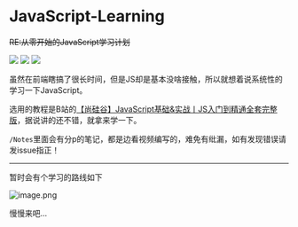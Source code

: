# JavaScript-Learning

~~RE:从零开始的JavaScript学习计划~~

<img src="https://img.shields.io/github/last-commit/kirakiseki/JavaScript-Learning?style=flat-square"/> <img src="https://img.shields.io/github/license/kirakiseki/JavaScript-Learning?style=flat-square"/>  <img src="https://img.shields.io/badge/Written_by-Ishirai-FFAE00.svg?style=flat-square"/>

虽然在前端瞎搞了很长时间，但是JS却是基本没啥接触，所以就想着说系统性的学习一下JavaScript。

选用的教程是B站的[【尚硅谷】JavaScript基础&实战丨JS入门到精通全套完整版](https://www.bilibili.com/video/BV1YW411T7GX)，据说讲的还不错，就拿来学一下。

`/Notes`里面会有分p的笔记，都是边看视频编写的，难免有纰漏，如有发现错误请发issue指正！



----

暂时会有个学习的路线如下

![image.png](https://i.loli.net/2021/09/27/7u2FatlnwPQfs9R.png)

慢慢来吧...

